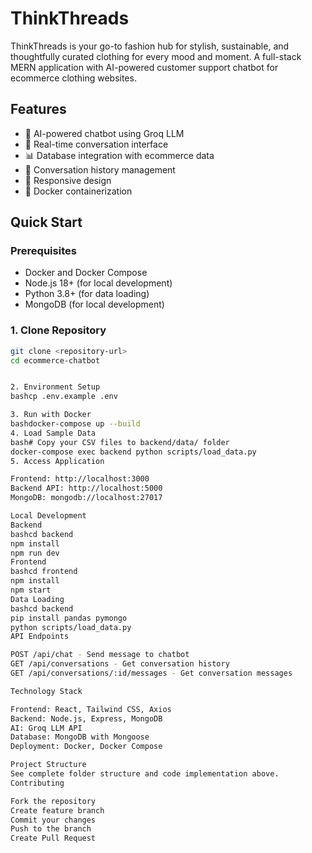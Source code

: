 # ThinkThreads
ThinkThreads is your go-to fashion hub for stylish, sustainable, and thoughtfully curated clothing for every mood and moment. 
A full-stack MERN application with AI-powered customer support chatbot for ecommerce clothing websites.

## Features

- 🤖 AI-powered chatbot using Groq LLM
- 💬 Real-time conversation interface
- 📊 Database integration with ecommerce data
- 🔄 Conversation history management
- 📱 Responsive design
- 🐳 Docker containerization

## Quick Start

### Prerequisites
- Docker and Docker Compose
- Node.js 18+ (for local development)
- Python 3.8+ (for data loading)
- MongoDB (for local development)

### 1. Clone Repository
```bash
git clone <repository-url>
cd ecommerce-chatbot


2. Environment Setup
bashcp .env.example .env

3. Run with Docker
bashdocker-compose up --build
4. Load Sample Data
bash# Copy your CSV files to backend/data/ folder
docker-compose exec backend python scripts/load_data.py
5. Access Application

Frontend: http://localhost:3000
Backend API: http://localhost:5000
MongoDB: mongodb://localhost:27017

Local Development
Backend
bashcd backend
npm install
npm run dev
Frontend
bashcd frontend
npm install
npm start
Data Loading
bashcd backend
pip install pandas pymongo
python scripts/load_data.py
API Endpoints

POST /api/chat - Send message to chatbot
GET /api/conversations - Get conversation history
GET /api/conversations/:id/messages - Get conversation messages

Technology Stack

Frontend: React, Tailwind CSS, Axios
Backend: Node.js, Express, MongoDB
AI: Groq LLM API
Database: MongoDB with Mongoose
Deployment: Docker, Docker Compose

Project Structure
See complete folder structure and code implementation above.
Contributing

Fork the repository
Create feature branch
Commit your changes
Push to the branch
Create Pull Request
